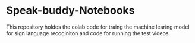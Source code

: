 # Speak-buddy-Notebooks

This repository holdes the colab code for traing the machine learing model for sign language recoginiton and code for running the test videos.
